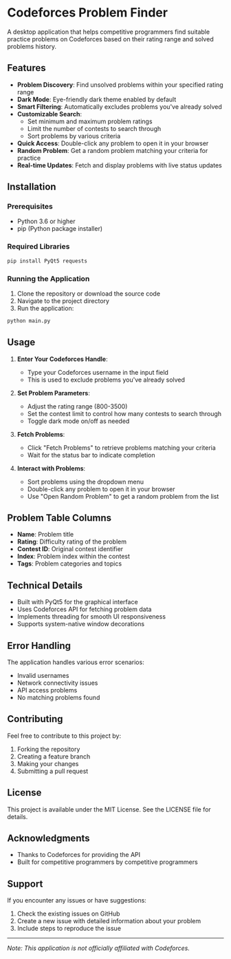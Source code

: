 # Codeforces Problem Finder

A desktop application that helps competitive programmers find suitable practice problems on Codeforces based on their rating range and solved problems history.

## Features

- **Problem Discovery**: Find unsolved problems within your specified rating range
- **Dark Mode**: Eye-friendly dark theme enabled by default
- **Smart Filtering**: Automatically excludes problems you've already solved
- **Customizable Search**:
  - Set minimum and maximum problem ratings
  - Limit the number of contests to search through
  - Sort problems by various criteria
- **Quick Access**: Double-click any problem to open it in your browser
- **Random Problem**: Get a random problem matching your criteria for practice
- **Real-time Updates**: Fetch and display problems with live status updates

## Installation

### Prerequisites
- Python 3.6 or higher
- pip (Python package installer)

### Required Libraries
```bash
pip install PyQt5 requests
```

### Running the Application
1. Clone the repository or download the source code
2. Navigate to the project directory
3. Run the application:
```bash
python main.py
```

## Usage

1. **Enter Your Codeforces Handle**:
   - Type your Codeforces username in the input field
   - This is used to exclude problems you've already solved

2. **Set Problem Parameters**:
   - Adjust the rating range (800-3500)
   - Set the contest limit to control how many contests to search through
   - Toggle dark mode on/off as needed

3. **Fetch Problems**:
   - Click "Fetch Problems" to retrieve problems matching your criteria
   - Wait for the status bar to indicate completion

4. **Interact with Problems**:
   - Sort problems using the dropdown menu
   - Double-click any problem to open it in your browser
   - Use "Open Random Problem" to get a random problem from the list

## Problem Table Columns

- **Name**: Problem title
- **Rating**: Difficulty rating of the problem
- **Contest ID**: Original contest identifier
- **Index**: Problem index within the contest
- **Tags**: Problem categories and topics

## Technical Details

- Built with PyQt5 for the graphical interface
- Uses Codeforces API for fetching problem data
- Implements threading for smooth UI responsiveness
- Supports system-native window decorations

## Error Handling

The application handles various error scenarios:
- Invalid usernames
- Network connectivity issues
- API access problems
- No matching problems found

## Contributing

Feel free to contribute to this project by:
1. Forking the repository
2. Creating a feature branch
3. Making your changes
4. Submitting a pull request

## License

This project is available under the MIT License. See the LICENSE file for details.

## Acknowledgments

- Thanks to Codeforces for providing the API
- Built for competitive programmers by competitive programmers

## Support

If you encounter any issues or have suggestions:
1. Check the existing issues on GitHub
2. Create a new issue with detailed information about your problem
3. Include steps to reproduce the issue

---

*Note: This application is not officially affiliated with Codeforces.*